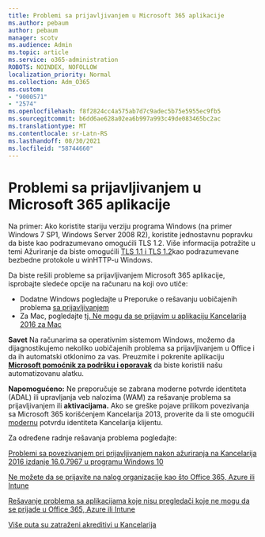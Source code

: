 ```yaml
---
title: Problemi sa prijavljivanjem u Microsoft 365 aplikacije
ms.author: pebaum
author: pebaum
manager: scotv
ms.audience: Admin
ms.topic: article
ms.service: o365-administration
ROBOTS: NOINDEX, NOFOLLOW
localization_priority: Normal
ms.collection: Adm_O365
ms.custom:
- "9000571"
- "2574"
ms.openlocfilehash: f8f2824cc4a575ab7d7c9adec5b75e5955ec9fb5
ms.sourcegitcommit: b6dd6ae628a02ea6b997a993c49de083465bc2ac
ms.translationtype: MT
ms.contentlocale: sr-Latn-RS
ms.lasthandoff: 08/30/2021
ms.locfileid: "58744660"
---
```

# <a name="issues-signing-into-microsoft-365-apps"></a>Problemi sa prijavljivanjem u Microsoft 365 aplikacije

Na primer: Ako koristite stariju verziju programa Windows (na primer Windows 7 SP1, Windows Server 2008 R2), koristite jednostavnu popravku da biste kao podrazumevano omogućili TLS 1.2. [](https://download.microsoft.com/download/0/6/5/0658B1A7-6D2E-474F-BC2C-D69E5B9E9A68/MicrosoftEasyFix51044.msi) Više informacija potražite u temi Ažuriranje da biste omogućili [TLS 1.1 i TLS 1.2](https://support.microsoft.com/topic/update-to-enable-tls-1-1-and-tls-1-2-as-default-secure-protocols-in-winhttp-in-windows-c4bd73d2-31d7-761e-0178-11268bb10392)kao podrazumevane bezbedne protokole u winHTTP-u Windows.

Da biste rešili probleme sa prijavljivanjem Microsoft 365 aplikacije, isprobajte sledeće opcije na računaru na koji ovo utiče:  

- Dodatne Windows pogledajte u Preporuke o rešavanju uobičajenih problema [sa prijavljivanjem](https://docs.microsoft.com/office365/troubleshoot/administration/disabling-adal-wam-not-recommended#recommendations-on-resolving-common-sign-in-issues)
- Za Mac, pogledajte [tj. Ne mogu da se prijavim u aplikaciju Kancelarija 2016 za Mac](https://docs.microsoft.com/office365/troubleshoot/authentication/sign-in-to-office-2016-for-mac-fail)

**Savet** Na računarima sa operativnim sistemom Windows, možemo da dijagnostikujemo nekoliko uobičajenih problema sa prijavljivanjem u Office i da ih automatski otklonimo za vas. Preuzmite i pokrenite aplikaciju  **[Microsoft pomoćnik za podršku i oporavak](https://aka.ms/SaRA-OfficeSignInScenario)** da biste koristili našu automatizovanu alatku.

**Napomogućeno:** Ne preporučuje se zabrana moderne potvrde identiteta (ADAL) ili upravljanja veb nalozima (WAM) za rešavanje problema sa prijavljivanjem ili **aktivacijama.** Ako se greške pojave prilikom povezivanja sa Microsoft 365 korišćenjem Kancelarija 2013, proverite da li ste omogućili [modernu](https://docs.microsoft.com/microsoft-365/admin/security-and-compliance/enable-modern-authentication) potvrdu identiteta Kancelarija klijentu.

Za određene radnje rešavanja problema pogledajte:

[Problemi sa povezivanjem pri prijavljivanjem nakon ažuriranja na Kancelarija 2016 izdanje 16.0.7967 u programu Windows 10](https://docs.microsoft.com/office365/troubleshoot/administration/connection-issue-when-sign-in-office-2016)  

[Ne možete da se prijavite na nalog organizacije kao što Office 365, Azure ili Intune](https://docs.microsoft.com/office365/troubleshoot/authentication/sign-in-to-office-365-azure-intune)

[Rešavanje problema sa aplikacijama koje nisu pregledači koje ne mogu da se prijade u Office 365, Azure ili Intune](https://support.office.com/article/how-to-troubleshoot-non-browser-apps-that-can-t-sign-in-to-office-365-azure-or-intune-3ba1b268-66f6-462c-b0e5-070f5c2603c1?ui=en-US&rs=en-US&ad=US)

[Više puta su zatraženi akreditivi u Kancelarija](https://docs.microsoft.com/office365/troubleshoot/authentication/access-denied-when-connect-to-office-365)